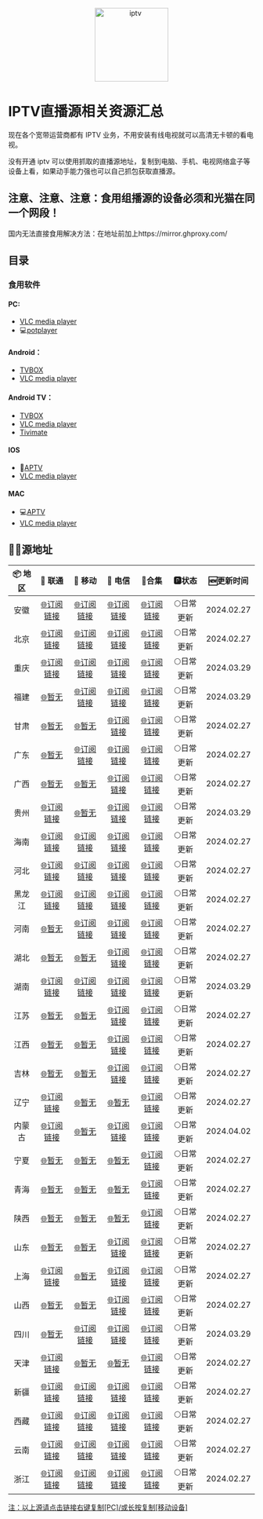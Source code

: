 <p align="center"><img src="https://github.com/xisohi/TVBoxOSC/blob/master/image/IPTV.jpg" alt="iptv" width="auto" height="150"></p>

# IPTV直播源相关资源汇总

现在各个宽带运营商都有 IPTV 业务，不用安装有线电视就可以高清无卡顿的看电视。

没有开通 iptv 可以使用抓取的直播源地址，复制到电脑、手机、电视网络盒子等设备上看，如果动手能力强也可以自己抓包获取直播源。

## 注意、注意、注意：食用组播源的设备必须和光猫在同一个网段！

国内无法直接食用解决方法：在地址前加上https://mirror.ghproxy.com/

## 目录

### 食用软件

#### PC:
- [VLC media player](https://www.videolan.org/vlc/)
- 💻[potplayer](https://potplayer.org/)

#### Android：
- [TVBOX](https://github.com/o0HalfLife0o/TVBoxOSC/releases)
- [VLC media player](https://www.videolan.org/vlc/download-android.html)

#### Android TV：
- [TVBOX](https://github.com/o0HalfLife0o/TVBoxOSC/releases)
- [VLC media player](https://www.videolan.org/vlc/download-android.html)
- [Tivimate](https://tivimates.com/download-apk-tivimate-iptv-player/)

#### IOS
- 📱[APTV](https://apps.apple.com/cn/app/aptv/id1630403500)
- [VLC media player](https://www.videolan.org/vlc/download-ios.html)

#### MAC
- 💻[APTV](https://apps.apple.com/cn/app/aptv/id1630403500)
- [VLC media player](https://www.videolan.org/vlc/download-ios.html)

## 🏄‍♀️源地址


|     📦 地区      |     🔗 联通      |     🔗 移动      |                                                               🔗 电信                                                               |          🔗合集                          |   🅿状态   |   🆕更新时间   |
| :-------------: | :-------------: | :-------------: |:---------------------------------------------------------------------------------------------------------------------------------:| :----------------------------------------: | :-------: |:----------:|
| 安徽 | [🌐订阅链接](https://mirror.ghproxy.com/https://raw.githubusercontent.com/xisohi/IPTV-Multicast-source/main/anhui/unicom.txt) | [🌐订阅链接](https://mirror.ghproxy.com/https://raw.githubusercontent.com/xisohi/IPTV-Multicast-source/main/anhui/mobile.txt) |    [🌐订阅链接](https://mirror.ghproxy.com/https://raw.githubusercontent.com/xisohi/IPTV-Multicast-source/main/anhui/telecom.txt)     | [🌐订阅链接](https://mirror.ghproxy.com/https://raw.githubusercontent.com/xisohi/IPTV-Multicast-source/main/anhui/anhui.txt) | 🌕日常更新 | 2024.02.27 |
|  北京   | [🌐订阅链接](https://mirror.ghproxy.com/https://raw.githubusercontent.com/xisohi/IPTV-Multicast-source/main/beijing/unicom.txt) | [🌐订阅链接](https://mirror.ghproxy.com/https://raw.githubusercontent.com/xisohi/IPTV-Multicast-source/main/beijing/mobile.txt) |   [🌐订阅链接](https://mirror.ghproxy.com/https://raw.githubusercontent.com/xisohi/IPTV-Multicast-source/main/beijing/telecom.txt)    | [🌐订阅链接](https://mirror.ghproxy.com/https://raw.githubusercontent.com/xisohi/IPTV-Multicast-source/main/beijing/beijing.txt) | 🌕日常更新 | 2024.02.27 |
|  重庆   | [🌐订阅链接](https://mirror.ghproxy.com/https://raw.githubusercontent.com/xisohi/IPTV-Multicast-source/main/chongqing/unicom.txt) | [🌐订阅链接](https://mirror.ghproxy.com/https://raw.githubusercontent.com/xisohi/IPTV-Multicast-source/main/chongqing/mobile.txt) |  [🌐订阅链接](https://mirror.ghproxy.com/https://raw.githubusercontent.com/xisohi/IPTV-Multicast-source/main/chongqing/telecom.txt)   | [🌐订阅链接](https://mirror.ghproxy.com/https://raw.githubusercontent.com/xisohi/IPTV-Multicast-source/main/chongqing/chongqing.txt) | 🌕日常更新 | 2024.03.29 |
|  福建   | [🌐暂无](https://mirror.ghproxy.com/https://raw.githubusercontent.com/xisohi/IPTV-Multicast-source/main/fujian/unicom.txt) | [🌐订阅链接](https://mirror.ghproxy.com/https://raw.githubusercontent.com/xisohi/IPTV-Multicast-source/main/fujian/mobile.txt) |    [🌐订阅链接](https://mirror.ghproxy.com/https://raw.githubusercontent.com/xisohi/IPTV-Multicast-source/main/fujian/telecom.txt)    | [🌐订阅链接](https://mirror.ghproxy.com/https://raw.githubusercontent.com/xisohi/IPTV-Multicast-source/main/fujian/fujian.txt) | 🌕日常更新 | 2024.03.29 |
|  甘肃   | [🌐暂无](https://mirror.ghproxy.com/https://raw.githubusercontent.com/xisohi/IPTV-Multicast-source/main/gansu/unicom.txt) | [🌐暂无](https://mirror.ghproxy.com/https://raw.githubusercontent.com/xisohi/IPTV-Multicast-source/main/gansu/mobile.txt) |    [🌐订阅链接](https://mirror.ghproxy.com/https://raw.githubusercontent.com/xisohi/IPTV-Multicast-source/main/gansu/telecom.txt)     | [🌐订阅链接](https://mirror.ghproxy.com/https://raw.githubusercontent.com/xisohi/IPTV-Multicast-source/main/gansu/gansu.txt) | 🌕日常更新 | 2024.02.27 |
|  广东   | [🌐暂无](https://mirror.ghproxy.com/https://raw.githubusercontent.com/xisohi/IPTV-Multicast-source/main/guangdong/unicom.txt) | [🌐订阅链接](https://mirror.ghproxy.com/https://raw.githubusercontent.com/xisohi/IPTV-Multicast-source/main/guangdong/mobile.txt) |  [🌐订阅链接](https://mirror.ghproxy.com/https://raw.githubusercontent.com/xisohi/IPTV-Multicast-source/main/guangdong/telecom.txt)   | [🌐订阅链接](https://mirror.ghproxy.com/https://raw.githubusercontent.com/xisohi/IPTV-Multicast-source/main/guangdong/guangdong.txt) | 🌕日常更新 | 2024.02.27 |
|  广西   | [🌐暂无](https://mirror.ghproxy.com/https://raw.githubusercontent.com/xisohi/IPTV-Multicast-source/main/guangxi/unicom.txt) | [🌐暂无](https://mirror.ghproxy.com/https://raw.githubusercontent.com/xisohi/IPTV-Multicast-source/main/guangxi/mobile.txt) |   [🌐订阅链接](https://mirror.ghproxy.com/https://raw.githubusercontent.com/xisohi/IPTV-Multicast-source/main/guangxi/telecom.txt)    | [🌐订阅链接](https://mirror.ghproxy.com/https://raw.githubusercontent.com/xisohi/IPTV-Multicast-source/main/guangxi/guangxi.txt) | 🌕日常更新 | 2024.02.27 |
|  贵州   | [🌐订阅链接](https://mirror.ghproxy.com/https://raw.githubusercontent.com/xisohi/IPTV-Multicast-source/main/guizhou/unicom.txt) | [🌐暂无](https://mirror.ghproxy.com/https://raw.githubusercontent.com/xisohi/IPTV-Multicast-source/main/guizhou/mobile.txt) |   [🌐订阅链接](https://mirror.ghproxy.com/https://raw.githubusercontent.com/xisohi/IPTV-Multicast-source/main/guizhou/telecom.txt)    | [🌐订阅链接](https://mirror.ghproxy.com/https://raw.githubusercontent.com/xisohi/IPTV-Multicast-source/main/guizhou/guizhou.txt) | 🌕日常更新 | 2024.03.29 |
|  海南   | [🌐订阅链接](https://mirror.ghproxy.com/https://raw.githubusercontent.com/xisohi/IPTV-Multicast-source/main/hainan/unicom.txt) | [🌐订阅链接](https://mirror.ghproxy.com/https://raw.githubusercontent.com/xisohi/IPTV-Multicast-source/main/hainan/mobile.txt) |    [🌐订阅链接](https://mirror.ghproxy.com/https://raw.githubusercontent.com/xisohi/IPTV-Multicast-source/main/hainan/telecom.txt)    | [🌐订阅链接](https://mirror.ghproxy.com/https://raw.githubusercontent.com/xisohi/IPTV-Multicast-source/main/hainan/hainan.txt) | 🌕日常更新 | 2024.02.27 |
|  河北   | [🌐订阅链接](https://mirror.ghproxy.com/https://raw.githubusercontent.com/xisohi/IPTV-Multicast-source/main/hebei/unicom.txt) | [🌐订阅链接](https://mirror.ghproxy.com/https://raw.githubusercontent.com/xisohi/IPTV-Multicast-source/main/hebei/mobile.txt) |    [🌐订阅链接](https://mirror.ghproxy.com/https://raw.githubusercontent.com/xisohi/IPTV-Multicast-source/main/hebei/telecom.txt)     | [🌐订阅链接](https://mirror.ghproxy.com/https://raw.githubusercontent.com/xisohi/IPTV-Multicast-source/main/hebei/hebei.txt) | 🌕日常更新 | 2024.02.27 |
|  黑龙江   | [🌐订阅链接](https://mirror.ghproxy.com/https://raw.githubusercontent.com/xisohi/IPTV-Multicast-source/main/heilongjiang/unicom.txt) | [🌐订阅链接](https://mirror.ghproxy.com/https://raw.githubusercontent.com/xisohi/IPTV-Multicast-source/main/heilongjiang/mobile.txt) | [🌐订阅链接](https://mirror.ghproxy.com/https://raw.githubusercontent.com/xisohi/IPTV-Multicast-source/main/heilongjiang/telecom.txt) | [🌐订阅链接](https://mirror.ghproxy.com/https://raw.githubusercontent.com/xisohi/IPTV-Multicast-source/main/heilongjiang/heilongjiang.txt) | 🌕日常更新 | 2024.02.27 |
|  河南   | [🌐暂无](https://mirror.ghproxy.com/https://raw.githubusercontent.com/xisohi/IPTV-Multicast-source/main/henan/unicom.txt) | [🌐订阅链接](https://mirror.ghproxy.com/https://raw.githubusercontent.com/xisohi/IPTV-Multicast-source/main/henan/mobile.txt) |    [🌐订阅链接](https://mirror.ghproxy.com/https://raw.githubusercontent.com/xisohi/IPTV-Multicast-source/main/henan/telecom.txt)     | [🌐订阅链接](https://mirror.ghproxy.com/https://raw.githubusercontent.com/xisohi/IPTV-Multicast-source/main/henan/henan.txt) | 🌕日常更新 | 2024.02.27 |
|  湖北   | [🌐暂无](https://mirror.ghproxy.com/https://raw.githubusercontent.com/xisohi/IPTV-Multicast-source/main/hubei/unicom.txt) | [🌐暂无](https://mirror.ghproxy.com/https://raw.githubusercontent.com/xisohi/IPTV-Multicast-source/main/hubei/mobile.txt) |    [🌐订阅链接](https://mirror.ghproxy.com/https://raw.githubusercontent.com/xisohi/IPTV-Multicast-source/main/hubei/telecom.txt)     | [🌐订阅链接](https://mirror.ghproxy.com/https://raw.githubusercontent.com/xisohi/IPTV-Multicast-source/main/hubei/hubei.txt) | 🌕日常更新 | 2024.02.27 |
|  湖南   | [🌐订阅链接](https://mirror.ghproxy.com/https://raw.githubusercontent.com/xisohi/IPTV-Multicast-source/main/hunan/unicom.txt) | [🌐订阅链接](https://mirror.ghproxy.com/https://raw.githubusercontent.com/xisohi/IPTV-Multicast-source/main/hunan/mobile.txt) |    [🌐订阅链接](https://mirror.ghproxy.com/https://raw.githubusercontent.com/xisohi/IPTV-Multicast-source/main/hunan/telecom.txt)     | [🌐订阅链接](https://mirror.ghproxy.com/https://raw.githubusercontent.com/xisohi/IPTV-Multicast-source/main/hunan/hunan.txt) | 🌕日常更新 | 2024.03.29 |
|  江苏   | [🌐暂无](https://mirror.ghproxy.com/https://raw.githubusercontent.com/xisohi/IPTV-Multicast-source/main/jiangsu/unicom.txt) | [🌐暂无](https://mirror.ghproxy.com/https://raw.githubusercontent.com/xisohi/IPTV-Multicast-source/main/jiangsu/mobile.txt) |   [🌐订阅链接](https://mirror.ghproxy.com/https://raw.githubusercontent.com/xisohi/IPTV-Multicast-source/main/jiangsu/telecom.txt)    | [🌐订阅链接](https://mirror.ghproxy.com/https://raw.githubusercontent.com/xisohi/IPTV-Multicast-source/main/jiangsu/jiangsu.txt) | 🌕日常更新 | 2024.02.27 |
|  江西   | [🌐暂无](https://mirror.ghproxy.com/https://raw.githubusercontent.com/xisohi/IPTV-Multicast-source/main/jiangxi/unicom.txt) | [🌐暂无](https://mirror.ghproxy.com/https://raw.githubusercontent.com/xisohi/IPTV-Multicast-source/main/jiangxi/mobile.txt) |   [🌐订阅链接](https://mirror.ghproxy.com/https://raw.githubusercontent.com/xisohi/IPTV-Multicast-source/main/jiangxi/telecom.txt)    | [🌐订阅链接](https://mirror.ghproxy.com/https://raw.githubusercontent.com/xisohi/IPTV-Multicast-source/main/jiangxi/jiangxi.txt) | 🌕日常更新 | 2024.02.27 |
|  吉林   | [🌐暂无](https://mirror.ghproxy.com/https://raw.githubusercontent.com/xisohi/IPTV-Multicast-source/main/jilin/unicom.txt) | [🌐暂无](https://mirror.ghproxy.com/https://raw.githubusercontent.com/xisohi/IPTV-Multicast-source/main/jilin/mobile.txt) |    [🌐订阅链接](https://mirror.ghproxy.com/https://raw.githubusercontent.com/xisohi/IPTV-Multicast-source/main/jilin/telecom.txt)     | [🌐订阅链接](https://mirror.ghproxy.com/https://raw.githubusercontent.com/xisohi/IPTV-Multicast-source/main/jilin) | 🌕日常更新 | 2024.02.27 |
|  辽宁   | [🌐订阅链接](https://mirror.ghproxy.com/https://raw.githubusercontent.com/xisohi/IPTV-Multicast-source/main/liaoning/unicom.txt) | [🌐暂无](https://mirror.ghproxy.com/https://raw.githubusercontent.com/xisohi/IPTV-Multicast-source/main/liaoning/mobile.txt) |    [🌐暂无](https://mirror.ghproxy.com/https://raw.githubusercontent.com/xisohi/IPTV-Multicast-source/main/liaoning/telecom.txt)    | [🌐订阅链接](https://mirror.ghproxy.com/https://raw.githubusercontent.com/xisohi/IPTV-Multicast-source/main/liaoning/liaoning.txt) | 🌕日常更新 | 2024.02.27 |
|  内蒙古   | [🌐订阅链接](https://mirror.ghproxy.com/https://raw.githubusercontent.com/xisohi/IPTV-Multicast-source/main/neimenggu/unicom.txt) | [🌐暂无](https://mirror.ghproxy.com/https://raw.githubusercontent.com/xisohi/IPTV-Multicast-source/main/neimenggu/mobile.txt) |   [🌐订阅链接](https://mirror.ghproxy.com/https://raw.githubusercontent.com/xisohi/IPTV-Multicast-source/main/neimenggu/telecom.txt)    | [🌐订阅链接](https://mirror.ghproxy.com/https://raw.githubusercontent.com/xisohi/IPTV-Multicast-source/main/neimenggu/neimenggu.txt) | 🌕日常更新 | 2024.04.02 |
|  宁夏   | [🌐暂无](https://mirror.ghproxy.com/https://raw.githubusercontent.com/xisohi/IPTV-Multicast-source/main/ningxia/unicom.txt) | [🌐暂无](https://mirror.ghproxy.com/https://raw.githubusercontent.com/xisohi/IPTV-Multicast-source/main/ningxia/mobile.txt) |    [🌐暂无](https://mirror.ghproxy.com/https://raw.githubusercontent.com/xisohi/IPTV-Multicast-source/main/ningxia/telecom.txt)     | [🌐订阅链接](https://mirror.ghproxy.com/https://raw.githubusercontent.com/xisohi/IPTV-Multicast-source/main/ningxia/ningxia.txt) | 🌕日常更新 | 2024.02.27 |
|  青海   | [🌐暂无](https://mirror.ghproxy.com/https://raw.githubusercontent.com/xisohi/IPTV-Multicast-source/main/qinghai/unicom.txt) | [🌐暂无](https://mirror.ghproxy.com/https://raw.githubusercontent.com/xisohi/IPTV-Multicast-source/main/qinghai/mobile.txt) |    [🌐暂无](https://mirror.ghproxy.com/https://raw.githubusercontent.com/xisohi/IPTV-Multicast-source/main/qinghai/telecom.txt)     | [🌐订阅链接](https://mirror.ghproxy.com/https://raw.githubusercontent.com/xisohi/IPTV-Multicast-source/main/qinghai/qinghai.txt) | 🌕日常更新 | 2024.02.27 |
|  陕西   | [🌐暂无](https://mirror.ghproxy.com/https://raw.githubusercontent.com/xisohi/IPTV-Multicast-source/main/shan3xi/unicom.txt) | [🌐暂无](https://mirror.ghproxy.com/https://raw.githubusercontent.com/xisohi/IPTV-Multicast-source/main/shan3xi/mobile.txt) |    [🌐暂无](https://mirror.ghproxy.com/https://raw.githubusercontent.com/xisohi/IPTV-Multicast-source/main/shan3xi/telecom.txt)     | [🌐订阅链接](https://mirror.ghproxy.com/https://raw.githubusercontent.com/xisohi/IPTV-Multicast-source/main/xhan3xi/shan3xi.txt) | 🌕日常更新 | 2024.02.27 |
|  山东   | [🌐暂无](https://mirror.ghproxy.com/https://raw.githubusercontent.com/xisohi/IPTV-Multicast-source/main/shandong/unicom.txt) | [🌐暂无](https://mirror.ghproxy.com/https://raw.githubusercontent.com/xisohi/IPTV-Multicast-source/main/shandong/mobile.txt) |   [🌐订阅链接](https://mirror.ghproxy.com/https://raw.githubusercontent.com/xisohi/IPTV-Multicast-source/main/shandong/telecom.txt)   | [🌐订阅链接](https://mirror.ghproxy.com/https://raw.githubusercontent.com/xisohi/IPTV-Multicast-source/main/shandong/shandong.txt) | 🌕日常更新 | 2024.02.27 |
|  上海   | [🌐订阅链接](https://mirror.ghproxy.com/https://raw.githubusercontent.com/xisohi/IPTV-Multicast-source/main/shanghai/unicom.txt) | [🌐暂无](https://mirror.ghproxy.com/https://raw.githubusercontent.com/xisohi/IPTV-Multicast-source/main/shanghai/mobile.txt) |   [🌐订阅链接](https://mirror.ghproxy.com/https://raw.githubusercontent.com/xisohi/IPTV-Multicast-source/main/shanghai/telecom.txt)   | [🌐订阅链接](https://mirror.ghproxy.com/https://raw.githubusercontent.com/xisohi/IPTV-Multicast-source/main/shanghai/shanghai.txt) | 🌕日常更新 | 2024.02.27 |
|  山西   | [🌐暂无](https://mirror.ghproxy.com/https://raw.githubusercontent.com/xisohi/IPTV-Multicast-source/main/shanxi/unicom.txt) | [🌐暂无](https://mirror.ghproxy.com/https://raw.githubusercontent.com/xisohi/IPTV-Multicast-source/main/shanxi/mobile.txt) |    [🌐订阅链接](https://mirror.ghproxy.com/https://raw.githubusercontent.com/xisohi/IPTV-Multicast-source/main/shanxi/telecom.txt)    | [🌐订阅链接](https://mirror.ghproxy.com/https://raw.githubusercontent.com/xisohi/IPTV-Multicast-source/main/shanxi/shanxi.txt) | 🌕日常更新 | 2024.02.27 |
|  四川   | [🌐暂无](https://mirror.ghproxy.com/https://raw.githubusercontent.com/xisohi/IPTV-Multicast-source/main/sichuan/unicom.txt) | [🌐订阅链接](https://mirror.ghproxy.com/https://raw.githubusercontent.com/xisohi/IPTV-Multicast-source/main/sichuan/mobile.txt) |   [🌐订阅链接](https://mirror.ghproxy.com/https://raw.githubusercontent.com/xisohi/IPTV-Multicast-source/main/sichuan/telecom.txt)    | [🌐订阅链接](https://mirror.ghproxy.com/https://raw.githubusercontent.com/xisohi/IPTV-Multicast-source/main/sichuan/sichuan.txt) | 🌕日常更新 | 2024.03.29 |
|  天津   | [🌐订阅链接](https://mirror.ghproxy.com/https://raw.githubusercontent.com/xisohi/IPTV-Multicast-source/main/tianjin/unicom.txt) | [🌐暂无](https://mirror.ghproxy.com/https://raw.githubusercontent.com/xisohi/IPTV-Multicast-source/main/tianjin/mobile.txt) |    [🌐暂无](https://mirror.ghproxy.com/https://raw.githubusercontent.com/xisohi/IPTV-Multicast-source/main/tianjin/telecom.txt)     | [🌐订阅链接](https://mirror.ghproxy.com/https://raw.githubusercontent.com/xisohi/IPTV-Multicast-source/main/tianjin/tianjin.txt) | 🌕日常更新 | 2024.02.27 |
|  新疆   | [🌐订阅链接](https://mirror.ghproxy.com/https://raw.githubusercontent.com/xisohi/IPTV-Multicast-source/main/xinjiang/unicom.txt) | [🌐订阅链接](https://mirror.ghproxy.com/https://raw.githubusercontent.com/xisohi/IPTV-Multicast-source/main/xinjiang/mobile.txt) |   [🌐订阅链接](https://mirror.ghproxy.com/https://raw.githubusercontent.com/xisohi/IPTV-Multicast-source/main/xinjiang/telecom.txt)   | [🌐订阅链接](https://mirror.ghproxy.com/https://raw.githubusercontent.com/xisohi/IPTV-Multicast-source/main/xingjiang/xinjiang.txt) | 🌕日常更新 | 2024.02.27 |
|  西藏   | [🌐订阅链接](https://mirror.ghproxy.com/https://raw.githubusercontent.com/xisohi/IPTV-Multicast-source/main/xizang/unicom.txt) | [🌐订阅链接](https://mirror.ghproxy.com/https://raw.githubusercontent.com/xisohi/IPTV-Multicast-source/main/xizang/mobile.txt) |    [🌐订阅链接](https://mirror.ghproxy.com/https://raw.githubusercontent.com/xisohi/IPTV-Multicast-source/main/xizang/telecom.txt)    | [🌐订阅链接](https://mirror.ghproxy.com/https://raw.githubusercontent.com/xisohi/IPTV-Multicast-source/main/xizangxizang.txt) | 🌕日常更新 | 2024.02.27 |
|  云南   | [🌐订阅链接](https://mirror.ghproxy.com/https://raw.githubusercontent.com/xisohi/IPTV-Multicast-source/main/yunnan/unicom.txt) | [🌐订阅链接](https://mirror.ghproxy.com/https://raw.githubusercontent.com/xisohi/IPTV-Multicast-source/main/yunnan/mobile.txt) |    [🌐订阅链接](https://mirror.ghproxy.com/https://raw.githubusercontent.com/xisohi/IPTV-Multicast-source/main/yunnan/telecom.txt)    | [🌐订阅链接](https://mirror.ghproxy.com/https://raw.githubusercontent.com/xisohi/IPTV-Multicast-source/main/yunnan/yunnan.txt) | 🌕日常更新 | 2024.02.27 |
|  浙江   | [🌐订阅链接](https://mirror.ghproxy.com/https://raw.githubusercontent.com/xisohi/IPTV-Multicast-source/main/zhejiang/unicom.txt) | [🌐订阅链接](https://mirror.ghproxy.com/https://raw.githubusercontent.com/xisohi/IPTV-Multicast-source/main/zhejiang/mobile.txt) |   [🌐订阅链接](https://mirror.ghproxy.com/https://raw.githubusercontent.com/xisohi/IPTV-Multicast-source/main/zhejiang/telecom.txt)   | [🌐订阅链接](https://mirror.ghproxy.com/https://raw.githubusercontent.com/xisohi/IPTV-Multicast-source/main/zhejiang/zhejiang.txt) | 🌕日常更新 | 2024.02.27 |

<u>注：以上源请点击链接右键复制[PC]/或长按复制[移动设备]</u>


